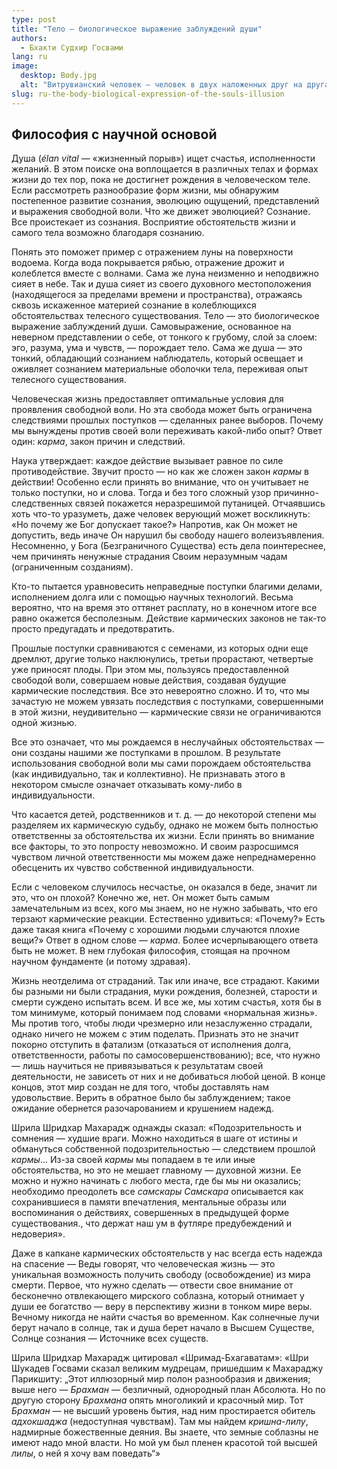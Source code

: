 ```yaml
---
type: post
title: "Тело — биологическое выражение заблуждений души"
authors:
  - Бхакти Судхир Госвами
lang: ru
image: 
  desktop: Body.jpg
  alt: "Витрувианский человек — человек в двух наложенных друг на друга положениях с расставленными руками и ногами вписанным одновременно в круг и квадрат"
slug: ru-the-body-biological-expression-of-the-souls-illusion
---
```


## Философия с научной основой

Душа (<i lang="la">élan vital</i> — «жизненный порыв») ищет счастья, исполненности желаний. В этом поиске она воплощается в различных телах и формах жизни до тех пор, пока не достигнет рождения в человеческом теле. Если рассмотреть разнообразие форм жизни, мы обнаружим постепенное развитие сознания, эволюцию ощущений, представлений и выражения свободной воли. Что же движет эволюцией? Сознание. Все проистекает из сознания. Восприятие обстоятельств жизни и самого тела возможно благодаря сознанию.

Понять это поможет пример с отражением луны на поверхности водоема. Когда вода покрывается рябью, отражение дрожит и колеблется вместе с волнами. Сама же луна неизменно и неподвижно сияет в небе. Так и душа сияет из своего духовного местоположения (находящегося за пределами времени и пространства), отражаясь сквозь искаженное материей сознание в колеблющихся обстоятельствах телесного существования. Тело — это биологическое выражение заблуждений души. Самовыражение, основанное на неверном представлении о себе, от тонкого к грубому, слой за слоем: эго, разума, ума и чувств, — порождает тело. Сама же душа — это тонкий, обладающий сознанием наблюдатель, который освещает и оживляет сознанием материальные оболочки тела, переживая опыт телесного существования.

Человеческая жизнь предоставляет оптимальные условия для проявления свободной воли. Но эта свобода может быть ограничена следствиями прошлых поступков — сделанных ранее выборов. Почему мы вынуждены против своей воли переживать какой-либо опыт? Ответ один: <i>карма</i>, закон причин и следствий.

Наука утверждает: каждое действие вызывает равное по силе противодействие. Звучит просто — но как же сложен закон <i>кармы</i> в действии! Особенно если принять во внимание, что он учитывает не только поступки, но и слова. Тогда и без того сложный узор причинно-следственных связей покажется неразрешимой путаницей. Отчаявшись хоть что-то уразуметь, даже человек верующий может воскликнуть: «Но почему же Бог допускает такое?» Напротив, как Он может не допустить, ведь иначе Он нарушил бы свободу нашего волеизъявления. Несомненно, у Бога (Безграничного Существа) есть дела поинтереснее, чем причинять ненужные страдания Своим неразумным чадам (ограниченным созданиям).

Кто-то пытается уравновесить неправедные поступки благими делами, исполнением долга или с помощью научных технологий. Весьма вероятно, что на время это оттянет расплату, но в конечном итоге все равно окажется бесполезным. Действие кармических законов не так-то просто предугадать и предотвратить.

Прошлые поступки сравниваются с семенами, из которых одни еще дремлют, другие только наклюнулись, третьи прорастают, четвертые уже приносят плоды. При этом мы, пользуясь предоставленной свободой воли, совершаем новые действия, создавая будущие кармические последствия. Все это невероятно сложно. И то, что мы зачастую не можем увязать последствия с поступками, совершенными в этой жизни, неудивительно — кармические связи не ограничиваются одной жизнью.

Все это означает, что мы рождаемся в неслучайных обстоятельствах — они созданы нашими же поступками в прошлом. В результате использования свободной воли мы сами порождаем обстоятельства (как индивидуально, так и коллективно). Не признавать этого в некотором смысле означает отказывать кому-либо в индивидуальности.

Что касается детей, родственников и т. д. — до некоторой степени мы разделяем их кармическую судьбу, однако не можем быть полностью ответственны за обстоятельства их жизни. Если принять во внимание все факторы, то это попросту невозможно. И своим разросшимся чувством личной ответственности мы можем даже непреднамеренно обесценить их чувство собственной индивидуальности.

Если с человеком случилось несчастье, он оказался в беде, значит ли это, что он плохой? Конечно же, нет. Он может быть самым замечательным из всех, кого мы знаем, но не нужно забывать, что его терзают кармические реакции. Естественно удивиться: «Почему?» Есть даже такая книга «Почему с хорошими людьми случаются плохие вещи?» Ответ в одном слове — <i>карма</i>. Более исчерпывающего ответа быть не может. В нем глубокая философия, стоящая на прочном научном фундаменте (и потому здравая).

Жизнь неотделима от страданий. Так или иначе, все страдают. Какими бы разными ни были страдания, муки рождения, болезней, старости и смерти суждено испытать всем. И все же, мы хотим счастья, хотя бы в том минимуме, который понимаем под словами «нормальная жизнь». Мы против того, чтобы люди чрезмерно или незаслуженно страдали, однако ничего не можем с этим поделать. Признать это не значит покорно отступить в фатализм (отказаться от исполнения долга, ответственности, работы по самосовершенствованию); все, что нужно — лишь научиться не привязываться к результатам своей деятельности, не зависеть от них и не добиваться любой ценой. В конце концов, этот мир создан не для того, чтобы доставлять нам удовольствие. Верить в обратное было бы заблуждением; такое ожидание обернется разочарованием и крушением надежд.

Шрила Шридхар Махарадж однажды сказал: «Подозрительность и сомнения — худшие враги. Можно находиться в шаге от истины и обмануться собственной подозрительностью — следствием прошлой <i>кармы</i>… Из-за своей <i>кармы</i> мы попадаем в те или иные обстоятельства, но это не мешает главному — духовной жизни. Ее можно и нужно начинать с любого места, где бы мы ни оказались; необходимо преодолеть все <i>самскары</i>
<fn><i>Самскара</i> описывается как сохранившиеся в памяти впечатления, ментальные образы или воспоминания о действиях, совершенных в предыдущей форме существования.</fn>, что держат наш ум в футляре предубеждений и недоверия».

Даже в капкане кармических обстоятельств у нас всегда есть надежда на спасение — Веды говорят, что человеческая жизнь — это уникальная возможность получить свободу (освобождение) из мира смерти. Первое, что нужно сделать — отвести свое внимание от бесконечно отвлекающего мирского соблазна, который отнимает у души ее богатство — веру в перспективу жизни в тонком мире веры. Вечному никогда не найти счастья во временном. Как солнечные лучи берут начало в солнце, так и душа берет начало в Высшем Существе, Солнце сознания — Источнике всех существ.

Шрила Шридхар Махарадж цитировал «Шримад-Бхагаватам»: «Шри Шукадев Госвами сказал великим мудрецам, пришедшим к Махараджу Парикшиту: „Этот иллюзорный мир полон разнообразия и движения; выше него — <i>Брахман</i> — безличный, однородный план Абсолюта. Но по другую сторону <i>Брахмана</i> опять многоликий и красочный мир. Тот <i>Брахман</i> — не высший уровень бытия, над ним простирается обитель <i>адхокшаджа</i> (недоступная чувствам). Там мы найдем <i>кришна-лилу</i>, надмирные божественные деяния. Вы знаете, что земные соблазны не имеют надо мной власти. Но мой ум был пленен красотой той высшей <i>лилы</i>, о ней я хочу вам поведать“»
